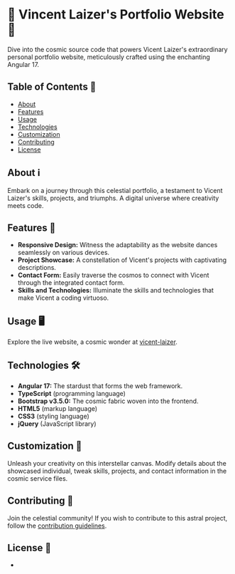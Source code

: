 # 🚀 Vincent Laizer's Portfolio Website 🚀

Dive into the cosmic source code that powers Vicent Laizer's extraordinary personal portfolio website, meticulously crafted using the enchanting Angular 17.

## Table of Contents 📜

- [About](#about)
- [Features](#features)
- [Usage](#usage)
- [Technologies](#technologies)
- [Customization](#customization)
- [Contributing](#contributing)
- [License](#license)

## About ℹ️

Embark on a journey through this celestial portfolio, a testament to Vicent Laizer's skills, projects, and triumphs. A digital universe where creativity meets code.

## Features 🌟

- **Responsive Design:** Witness the adaptability as the website dances seamlessly on various devices.
- **Project Showcase:** A constellation of Vicent's projects with captivating descriptions.
- **Contact Form:** Easily traverse the cosmos to connect with Vicent through the integrated contact form.
- **Skills and Technologies:** Illuminate the skills and technologies that make Vicent a coding virtuoso.

## Usage 🖥️

Explore the live website, a cosmic wonder at [vicent-laizer](https://vincent-laizer.vercel.app/).

## Technologies 🛠️

- **Angular 17:** The stardust that forms the web framework.
- **TypeScript** (programming language)
- **Bootstrap v3.5.0:** The cosmic fabric woven into the frontend.
- **HTML5** (markup language)
- **CSS3** (styling language)
- **jQuery** (JavaScript library)

## Customization 🎨

Unleash your creativity on this interstellar canvas. Modify details about the showcased individual, tweak skills, projects, and contact information in the cosmic service files.

## Contributing 🤝


Join the celestial community! If you wish to contribute to this astral project, follow the [contribution guidelines](CONTRIBUTING.md).

## License 📄

-
